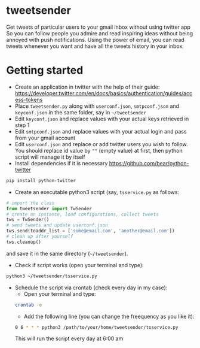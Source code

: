# tweetsender
Get tweets of particular users to your gmail inbox without using twitter app
So you can follow people you admire and read inspiring ideas without being annoyed with push notifications. Using the power of email, you can read tweets whenever you want and have all the tweets history in your inbox.

# Getting started
* Create an application in twitter with the help of their guide: https://developer.twitter.com/en/docs/basics/authentication/guides/access-tokens
* Place `tweetsender.py` along with `userconf.json`, `smtpconf.json` and `keyconf.json` in the same folder, say in `~/tweetsender`
* Edit `keyconf.json` and replace values with your actual keys retrieved in step 1
* Edit `smtpconf.json` and replace values with your actual login and pass from your gmail account
* Edit `userconf.json` and replace or add twitter users you wish to follow. You should replace id value by `""` (empty value) at first, then python script will manage it by itself
* Install dependencies if it is necessary
https://github.com/bear/python-twitter
```bash
pip install python-twitter
```
* Create an executable python3 script (say, `tsservice.py` as follows:
```python 3
# import the class
from tweetsender import TwSender
# create an instance, load configurations, collect tweets
tws = TwSender()
# send tweets and update userconf.json
tws.send(toaddr_list = ['some@email.com', 'another@email.com'])
# clean up after yourself
tws.cleanup()
```
and save it in the same directory (`~/tweetsender`).
* Check if script works (open your terminal and type):
```bash
python3 ~/tweetsender/tsservice.py
```
* Schedule the script via crontab (check every day in my case):
  * Open your terminal and type:
  ```bash
  crontab -e
  ```
  * Add the following line (you can change the freequency as you like it):
  ```bash
  0 6 * * * python3 /path/to/your/home/tweetsender/tsservice.py
  ```
  This will run the script every day at 6:00 am
